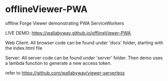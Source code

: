 # offlineViewer-PWA
offline Forge Viewer demonstrating PWA ServiceWorkers

LIVE DEMO: https://wallabyway.github.io/offlineViewer-PWA

Web Client:
All browser code can be found under 'docs' folder, starting with the index.html file


Server:
All server code can be found under 'server' folder.  Then demo uses a lambda function to generate a new access token.


refer to https://github.com/wallabyway/viewer-serverless
